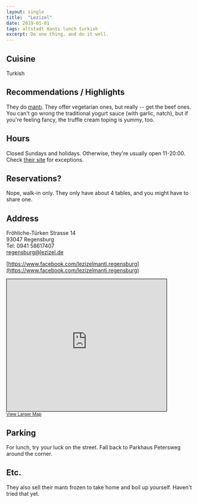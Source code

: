 ```yaml
---
layout: single
title:  "Lezizel"
date: 2019-01-01
tags: altstadt mantı lunch turkish
excerpt: Do one thing, and do it well.
---
```


## Cuisine ##
Turkish

## Recommendations / Highlights ##
They do [mantı](https://omg-dumplings.netlify.com/been-there/future-nomst/manti.html).  They offer vegetarian ones, but really -- get the beef ones.  You can't go wrong the traditional yogurt sauce (with garlic, natch), but if you're feeling fancy, the truffle cream toping is yummy, too.

## Hours ##
Closed Sundays and holidays.  Otherwise, they're usually open 11-20:00.  Check [their site](https://lezizel.de/filialen#1504394472341-cb82e23d-e12d) for exceptions.

## Reservations? ##
Nope, walk-in only.  They only have about 4 tables, and you might have to share one.

## Address ##
Fröhliche-Türken Strasse 14<br/>
93047 Regensburg<br/>
Tel: 0941 58617407<br/>
<a href="mailto:regensburg@lezizel.de">regensburg@lezizel.de</a>

[https://www.facebook.com/lezizelmanti.regensburg](https://www.facebook.com/lezizelmanti.regensburg)

<iframe width="425" height="350" frameborder="0" scrolling="no" marginheight="0" marginwidth="0" src="https://www.openstreetmap.org/export/embed.html?bbox=12.09655612707138%2C49.01454149304365%2C12.098444402217867%2C49.01610009647704&amp;layer=mapnik&amp;marker=49.01532080086036%2C12.097500264644623" style="border: 1px solid black"></iframe><br/><small><a href="https://www.openstreetmap.org/?mlat=49.01532&amp;mlon=12.09750#map=19/49.01532/12.09750">View Larger Map</a></small>

## Parking ##
For lunch, try your luck on the street.  Fall back to Parkhaus Petersweg around the corner.

## Etc. ##
They also sell their mantı frozen to take home and boil up yourself.  Haven't tried that yet.
